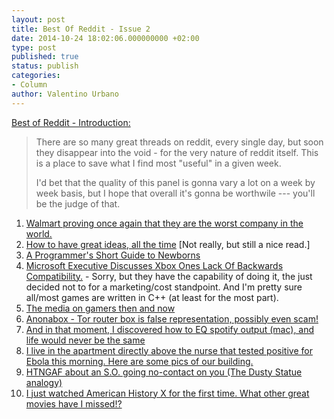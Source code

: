 ```yaml
---
layout: post
title: Best Of Reddit - Issue 2
date: 2014-10-24 18:02:06.000000000 +02:00
type: post
published: true
status: publish
categories:
- Column
author: Valentino Urbano 
---
```


[Best of Reddit - Introduction:][0]

> There are so many great threads on reddit, every single day, but soon they disappear into the void - for the very nature of reddit itself. This is a place to save what I find most "useful" in a given week.
> 
> I'd bet that the quality of this panel is gonna vary a lot on a week by week basis, but I hope that overall it's gonna be worthwile --- you'll be the judge of that.

1. [Walmart proving once again that they are the worst company in the world.][1]
2. [How to have great ideas, all the time][2] \[Not really, but still a nice read.\]
3. [A Programmer's Short Guide to Newborns][3]
4. [Microsoft Executive Discusses Xbox Ones Lack Of Backwards Compatibility.][4] - Sorry, but they have the capability of doing it, the just decided not to for a marketing/cost standpoint. And I'm pretty sure all/most games are written in C++ (at least for the most part).
5. [The media on gamers then and now][5]
6. [Anonabox - Tor router box is false representation, possibly even scam! ][6]
7. [And in that moment, I discovered how to EQ spotify output (mac), and life would never be the same ][7]
8. [I live in the apartment directly above the nurse that tested positive for Ebola this morning. Here are some pics of our building.][8]
9. [HTNGAF about an S.O. going no-contact on you (The Dusty Statue analogy)][9]
10. [I just watched American History X for the first time. What other great movies have I missed!?][10]


[0]: http://www.myshar.org/best-of-reddit-introduction/
[1]: http://www.reddit.com/r/energy/comments/2j3g14/walmart_proving_once_again_that_they_are_the/
[2]: http://www.reddit.com/r/writing/comments/2j3xfv/how_to_have_great_ideas_all_the_time/
[3]: http://www.reddit.com/r/geek/comments/2j56ya/a_programmers_short_guide_to_newborns/cl8qx6n
[4]: http://www.reddit.com/r/xboxone/comments/2j4dco/microsoft_executive_discusses_xbox_ones_lack_of/cl8ap9z
[5]: http://www.reddit.com/r/KotakuInAction/comments/2ize1d/the_media_on_gamers_then_and_now/cl781k2
[6]: http://www.reddit.com/r/privacy/comments/2j9caq/anonabox_tor_router_box_is_false_representation/
[7]: http://www.reddit.com/r/spotify/comments/2jdhy0/and_in_that_moment_i_discovered_how_to_eq_spotify/
[8]: http://www.reddit.com/r/Dallas/comments/2jbkz0/i_live_in_the_apartment_directly_above_the_nurse/
[9]: http://www.reddit.com/r/howtonotgiveafuck/comments/2jd71j/htngaf_about_an_so_going_nocontact_on_you_the/
[10]: http://www.reddit.com/r/movies/comments/9tf75/i_just_watched_american_history_x_for_the_first/